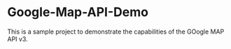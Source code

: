 # Google-Map-API-Demo

This is a sample project to demonstrate the capabilities of the GOogle MAP API v3.
